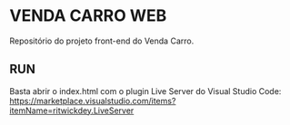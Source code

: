 # VENDA CARRO WEB

Repositório do projeto front-end do Venda Carro.

## RUN

Basta abrir o index.html com o plugin Live Server do Visual Studio Code: https://marketplace.visualstudio.com/items?itemName=ritwickdey.LiveServer
